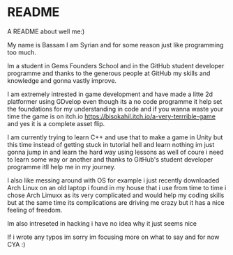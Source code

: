 # README
A README about well me:)

My name is Bassam I am Syrian and for some reason just like programming too much.

Im a student in Gems Founders School and in the GitHub student developer programme and thanks to the generous people at GitHub my skills and knowledge and gonna vastly improve.

I am extremely intrested in game development and have made a litte 2d platformer using GDvelop even though its a no code programme it help set the foundations for my understanding in code and if you wanna waste your time the game is on itch.io https://bisokahil.itch.io/a-very-terrrible-game and yes it is a complete asset flip.

I am currently trying to learn C++ and use that to make a game in Unity but this time instead of getting stuck in tutorial hell and learn nothing im just gonna jump in and learn the hard way using lessons as well of coure i need to learn some way or another and thanks to GitHub's student developer programme itll help me in my journey.

I also like messing around with OS for example i just recently downloaded Arch Linux on an old laptop i found in my house that i use from time to time i chose Arch Limuxx as its very complicated and would help my coding skills but at the same time its complications are driving me crazy but it has a nice feeling of freedom.

Im also intreseted in hacking i have no idea why it just seems nice

If i wrote any typos im sorry im focusing more on what to say and for now CYA :)
